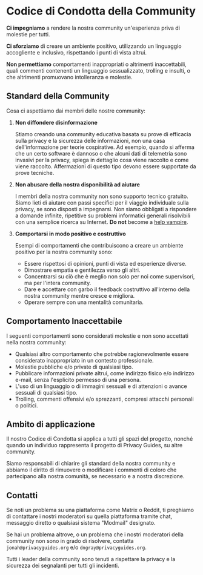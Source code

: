 # Codice di Condotta della Community

**Ci impegniamo** a rendere la nostra community un'esperienza priva di molestie per tutti.

**Ci sforziamo** di creare un ambiente positivo, utilizzando un linguaggio accogliente e inclusivo, rispettando i punti di vista altrui.

**Non permettiamo** comportamenti inappropriati o altrimenti inaccettabili, quali commenti contenenti un linguaggio sessualizzato, trolling e insulti, o che altrimenti promuovano intolleranza e molestie.

## Standard della Community

Cosa ci aspettiamo dai membri delle nostre community:

1. **Non diffondere disinformazione**

      Stiamo creando una community educativa basata su prove di efficacia sulla privacy e la sicurezza delle informazioni, non una casa dell'informazione per teorie cospirative. Ad esempio, quando si afferma che un certo software è dannoso o che alcuni dati di telemetria sono invasivi per la privacy, spiega in dettaglio cosa viene raccolto e come viene raccolto. Affermazioni di questo tipo devono essere supportate da prove tecniche.

2. **Non abusare della nostra disponibilità ad aiutare**

      I membri della nostra community non sono supporto tecnico gratuito. Siamo lieti di aiutare con passi specifici per il viaggio individuale sulla privacy, se sono disposti a impegnarsi. Non siamo obbligati a rispondere a domande infinite, ripetitive su problemi informatici generali risolvibili con una semplice ricerca su Internet. **Do not** become a [help vampire](https://slash7.com/2006/12/22/vampires).

3. **Comportarsi in modo positivo e costruttivo**

      Esempi di comportamenti che contribuiscono a creare un ambiente positivo per la nostra community sono:

      - Essere rispettosi di opinioni, punti di vista ed esperienze diverse.
      - Dimostrare empatia e gentilezza verso gli altri.
      - Concentrarsi su ciò che è meglio non solo per noi come supervisori, ma per l'intera community.
      - Dare e accettare con garbo il feedback costruttivo all'interno della nostra community mentre cresce e migliora.
      - Operare sempre con una mentalità comunitaria.

## Comportamento Inaccettabile

I seguenti comportamenti sono considerati molestie e non sono accettati nella nostra community:

- Qualsiasi altro comportamento che potrebbe ragionevolmente essere considerato inappropriato in un contesto professionale.
- Molestie pubbliche e/o private di qualsiasi tipo.
- Pubblicare informazioni private altrui, come indirizzo fisico e/o indirizzo e-mail, senza l'esplicito permesso di una persona.
- L'uso di un linguaggio o di immagini sessuali e di attenzioni o avance sessuali di qualsiasi tipo.
- Trolling, commenti offensivi e/o sprezzanti, compresi attacchi personali o politici.

## Ambito di applicazione

Il nostro Codice di Condotta si applica a tutti gli spazi del progetto, nonché quando un individuo rappresenta il progetto di Privacy Guides, su altre community.

Siamo responsabili di chiarire gli standard della nostra community e abbiamo il diritto di rimuovere o modificare i commenti di coloro che partecipano alla nostra comunità, se necessario e a nostra discrezione.

## Contatti

Se noti un problema su una piattaforma come Matrix o Reddit, ti preghiamo di contattare i nostri moderatori su quella piattaforma tramite chat, messaggio diretto o qualsiasi sistema "Modmail" designato.

Se hai un problema altrove, o un problema che i nostri moderatori della community non sono in grado di risolvere, contatta `jonah@privacyguides.org` e/o `dngray@privacyguides.org`.

Tutti i leader della community sono tenuti a rispettare la privacy e la sicurezza dei segnalanti per tutti gli incidenti.
